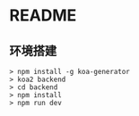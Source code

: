 # README

## 环境搭建

```shell
> npm install -g koa-generator
> koa2 backend
> cd backend
> npm install
> npm run dev
```